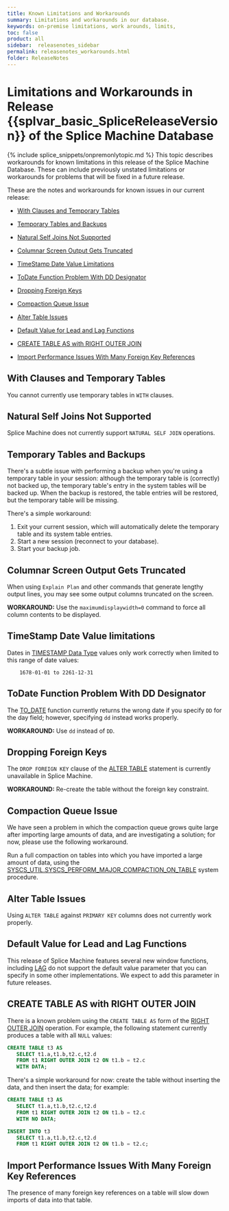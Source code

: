 ```yaml
---
title: Known Limitations and Workarounds
summary: Limitations and workarounds in our database.
keywords: on-premise limitations, work arounds, limits,
toc: false
product: all
sidebar:  releasenotes_sidebar
permalink: releasenotes_workarounds.html
folder: ReleaseNotes
---
```

# Limitations and Workarounds in Release {{splvar_basic_SpliceReleaseVersion}} of the Splice Machine Database

{% include splice_snippets/onpremonlytopic.md %}
This topic describes workarounds for known limitations in this release of the Splice Machine Database. These can include previously unstated limitations or workarounds for problems that will be fixed in a future release.

These are the notes and workarounds for known issues in our current release:

* [With Clauses and Temporary Tables](#with-clauses-and-temporary-tables)

* [Temporary Tables and Backups](#temporary-tables-and-backups)

* [Natural Self Joins Not Supported](#natural-self-joins-not-supported)

* [Columnar Screen Output Gets Truncated](#columnar-screen-output-gets-truncated)

* [TimeStamp Date Value Limitations](#timestamp-date-value-limitations)

* [ToDate Function Problem With DD Designator](#todate-function-problem-with-dd-designator)

* [Dropping Foreign Keys](#dropping-foreign-keys)

* [Compaction Queue Issue](#compaction-queue-issue)

* [Alter Table Issues](#alter-table-issues)

* [Default Value for Lead and Lag Functions](#default-value-for-lead-and-lag-functions)

* [CREATE TABLE AS with RIGHT OUTER JOIN](#create-table-as-with-right-outer-join)

* [Import Performance Issues With Many Foreign Key References](#import-performance-issues-with-many-foreign-key-references)


## With Clauses and Temporary Tables

You cannot currently use temporary tables in ``WITH`` clauses.


## Natural Self Joins Not Supported

Splice Machine does not currently support ``NATURAL SELF JOIN`` operations.


## Temporary Tables and Backups

There's a subtle issue with performing a backup when you're using a temporary table in your session: although the temporary table is (correctly) not backed up, the temporary table's entry in the system tables will be backed up. When the backup is restored, the table entries will be restored, but the temporary table will be missing.

There's a simple workaround:
1. Exit your current session, which will automatically delete the temporary table and its system table entries.
2. Start a new session (reconnect to your database).
3. Start your backup job.


## Columnar Screen Output Gets Truncated

When using ``Explain Plan`` and other commands that generate lengthy output lines, you may see some output columns truncated on the screen.

**WORKAROUND:** Use the `maximumdisplaywidth=0` command to force all column contents to be displayed.


## TimeStamp Date Value limitations

Dates in [TIMESTAMP Data Type](sqlref_builtinfcns_timestamp.html) values only work correctly when limited to this range of date values:
~~~~
    1678-01-01 to 2261-12-31
~~~~


## ToDate Function Problem With DD Designator

The [TO_DATE](sqlref_builtinfcns_date.html) function currently returns the wrong date if you specify ``DD`` for the day field; however, specifying ``dd`` instead works properly.

**WORKAROUND:** Use `dd` instead of `DD`.


## Dropping Foreign Keys

The ``DROP FOREIGN KEY`` clause of the [ALTER TABLE](sqlref_statements_altertable.html) statement is currently unavailable in Splice Machine.

**WORKAROUND:** Re-create the table without the foreign key constraint.


## Compaction Queue Issue

We have seen a problem in which the compaction queue grows quite large after importing large amounts of data, and are investigating a solution; for now, please use the following workaround.

Run a full compaction on tables into which you have imported a large amount of data, using the [SYSCS_UTIL.SYSCS_PERFORM_MAJOR_COMPACTION_ON_TABLE](sqlref_sysprocs_compacttable.html) system procedure.</div>


## Alter Table Issues

Using ``ALTER TABLE`` against ``PRIMARY KEY`` columns does not currently work properly.


## Default Value for Lead and Lag Functions

This release of Splice Machine features several new window functions, including [LAG](sqlref_builtinfcns_lag.html) do not support the default value parameter that you can specify in some other implementations. We expect to add this parameter in future releases.


## CREATE TABLE AS with RIGHT OUTER JOIN

There is a known problem using the ``CREATE TABLE AS`` form of the [RIGHT OUTER JOIN](sqlref_joinops_rightouterjoin.html) operation. For example, the following statement currently produces a table with all ``NULL`` values:
~~~ sql
CREATE TABLE t3 AS
   SELECT t1.a,t1.b,t2.c,t2.d
   FROM t1 RIGHT OUTER JOIN t2 ON t1.b = t2.c
   WITH DATA;
~~~

There's a simple workaround for now: create the table without inserting the data, and then insert the data; for example:
~~~ sql
CREATE TABLE t3 AS
   SELECT t1.a,t1.b,t2.c,t2.d
   FROM t1 RIGHT OUTER JOIN t2 ON t1.b = t2.c
   WITH NO DATA;

INSERT INTO t3
   SELECT t1.a,t1.b,t2.c,t2.d
   FROM t1 RIGHT OUTER JOIN t2 ON t1.b = t2.c;
~~~


## Import Performance Issues With Many Foreign Key References

The presence of many foreign key references on a table will slow down imports of data into that table.


</div>
</section>
